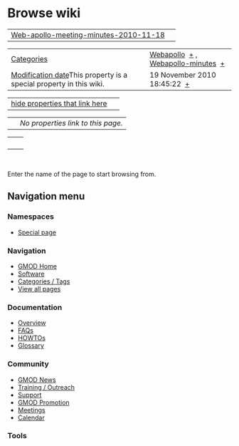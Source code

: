 



<span id="top"></span>




# <span dir="auto">Browse wiki</span>






|  |  |
|----|----|
| [Web-apollo-meeting-minutes-2010-11-18](/wiki/Web-apollo-meeting-minutes-2010-11-18 "Web-apollo-meeting-minutes-2010-11-18") |  |

|  |  |
|----|----|
| [Categories](/wiki/Special%253ACategories "Special%253ACategories") | <span class="smwb-value">[Webapollo](/wiki/Category%253AWebapollo "Category%253AWebapollo")  <span class="smwsearch">[+](/wiki/Special%253ASearchByProperty/Webapollo "Special%253ASearchByProperty/Webapollo")</span></span> , <span class="smwb-value">[Webapollo-minutes](/wiki/Category%253AWebapollo-minutes "Category%253AWebapollo-minutes")  <span class="smwsearch">[+](/wiki/Special%253ASearchByProperty/Webapollo-2Dminutes "Special%253ASearchByProperty/Webapollo-2Dminutes")</span></span> |
| <span class="smw-highlighter" data-type="1" state="inline" data-title="Property"><span class="smwbuiltin">[Modification date](/wiki/Property:Modification_date "Property:Modification date")</span><span class="smwttcontent">This property is a special property in this wiki.</span></span> | <span class="smwb-value">19 November 2010 18:45:22  <span class="smwsearch">[+](/wiki/Special%253ASearchByProperty/Modification-20date/19-20November-202010-2018:45:22 "Special%253ASearchByProperty/Modification-20date/19-20November-202010-2018:45:22")</span></span> |

<span id="smw_browse_incoming"></span>

|  |  |
|----|----|
| [hide properties that link here](/mediawiki/index.php?title=Special:Browse&offset=0&dir=out&article=Web-apollo-meeting-minutes-2010-11-18)  |  |

|     |                                    |
|-----|------------------------------------|
|     | *No properties link to this page.* |

|     |     |
|-----|-----|
|     |     |

 

Enter the name of the page to start browsing from.  








## Navigation menu



### Namespaces

- <span id="ca-nstab-special">[Special
  page](/wiki/Special%253ABrowse/Web-2Dapollo-2Dmeeting-2Dminutes-2D2010-2D11-2D18 "This is a special page, you cannot edit the page itself")</span>






### Navigation



- <span id="n-GMOD-Home">[GMOD Home](/wiki/Main_Page)</span>
- <span id="n-Software">[Software](/wiki/GMOD_Components)</span>
- <span id="n-Categories-.2F-Tags">[Categories /
  Tags](/wiki/Categories)</span>
- <span id="n-View-all-pages">[View all
  pages](/wiki/Special:AllPages)</span>




### Documentation



- <span id="n-Overview">[Overview](/wiki/Overview)</span>
- <span id="n-FAQs">[FAQs](/wiki/Category%253AFAQ)</span>
- <span id="n-HOWTOs">[HOWTOs](/wiki/Category%253AHOWTO)</span>
- <span id="n-Glossary">[Glossary](/wiki/Glossary)</span>




### Community



- <span id="n-GMOD-News">[GMOD News](/wiki/GMOD_News)</span>
- <span id="n-Training-.2F-Outreach">[Training /
  Outreach](/wiki/Training_and_Outreach)</span>
- <span id="n-Support">[Support](/wiki/Support)</span>
- <span id="n-GMOD-Promotion">[GMOD
  Promotion](/wiki/GMOD_Promotion)</span>
- <span id="n-Meetings">[Meetings](/wiki/Meetings)</span>
- <span id="n-Calendar">[Calendar](/wiki/Calendar)</span>




### Tools












<!-- -->




